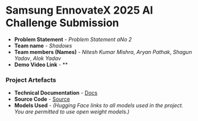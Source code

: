 
# Samsung EnnovateX 2025 AI Challenge Submission

- **Problem Statement** - *Problem Statement aNo 2*
- **Team name** - *Shadows*
- **Team members (Names)** - *Nitesh Kumar Mishra*, *Aryan Pathak*, *Shagun Yadav*, *Alok Yadav* 
- **Demo Video Link** - **


### Project Artefacts

- **Technical Documentation** - [Docs](docs)
- **Source Code** - [Source](src) 
- **Models Used** - *(Hugging Face links to all models used in the project. You are permitted to use open weight models.)*

